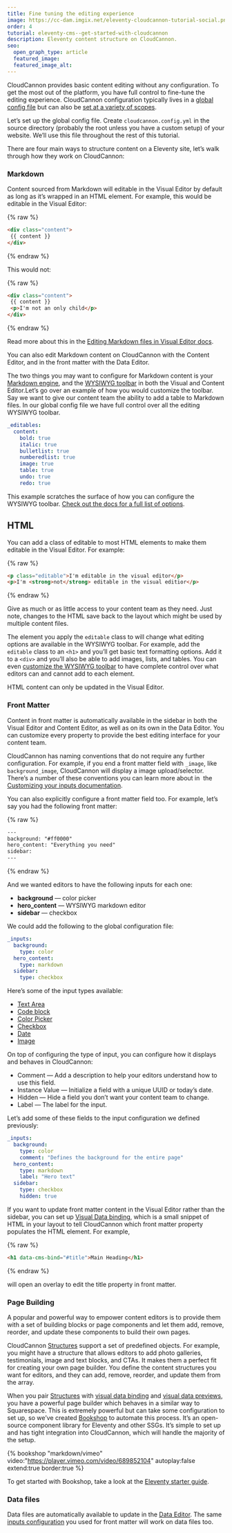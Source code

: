 ```yaml
---
title: Fine tuning the editing experience
image: https://cc-dam.imgix.net/eleventy-cloudcannon-tutorial-social.png
order: 4
tutorial: eleventy-cms--get-started-with-cloudcannon
description: Eleventy content structure on CloudCannon.
seo:
  open_graph_type: article
  featured_image:
  featured_image_alt:
---
```

CloudCannon provides basic content editing without any configuration. To get the most out of the platform, you have full control to fine-tune the editing experience. CloudCannon configuration typically lives in a [global config file](https://cloudcannon.com/documentation/articles/setting-global-configuration/?ssg=Hugo) but can also be [set at a variety of scopes](https://cloudcannon.com/documentation/articles/using-the-configuration-cascade/?ssg=Hugo).

Let’s set up the global config file. Create `cloudcannon.config.yml` in the source directory (probably the root unless you have a custom setup) of your website. We’ll use this file throughout the rest of this tutorial.

There are four main ways to structure content on a Eleventy site, let’s walk through how they work on CloudCannon:

### Markdown

Content sourced from Markdown will editable in the Visual Editor by default as long as it’s wrapped in an HTML element. For example, this would be editable in the Visual Editor:

{% raw %}
 ```html
<div class="content">
  {{ content }}
</div>
```
{% endraw %}

This would not:

{% raw %}
 ```html
<div class="content">
  {{ content }}
  <p>I'm not an only child</p>
</div>
```
{% endraw %}

Read more about this in the [Editing Markdown files in Visual Editor docs](https://cloudcannon.com/documentation/articles/editing-markdown-files-in-the-visual-editor/?ssg=Hugo).

You can also edit Markdown content on CloudCannon with the Content Editor, and in the front matter with the Data Editor.

The two things you may want to configure for Markdown content is your [Markdown engine](https://cloudcannon.com/documentation/articles/configuring-your-markdown-engine/?ssg=Hugo), and the [WYSIWYG toolbar](https://cloudcannon.com/documentation/articles/defining-editable-regions-in-your-html/?ssg=Hugo#options) in both the Visual and Content Editor.Let’s go over an example of how you would customize the toolbar. Say we want to give our content team the ability to add a table to Markdown files. In our global config file we have full control over all the editing WYSIWYG toolbar.

```yaml
_editables:
  content:
    bold: true
    italic: true
    bulletlist: true
    numberedlist: true
    image: true
    table: true
    undo: true
    redo: true
```

This example scratches the surface of how you can configure the WYSIWYG toolbar. [Check out the docs for a full list of options](https://cloudcannon.com/documentation/articles/defining-editable-regions-in-your-html/?ssg=Hugo#options).

## HTML

You can add a class of editable to most HTML elements to make them editable in the Visual Editor. For example:

{% raw %}
 ```html
<p class="editable">I'm editable in the visual editor</p>
<p>I'm <strong>not</strong> editable in the visual editior</p>
```
{% endraw %}

Give as much or as little access to your content team as they need. Just note, changes to the HTML save back to the layout which might be used by multiple content files.

The element you apply the `editable` class to will change what editing options are available in the WYSIWYG toolbar. For example, add the `editable` class to an `<h1>` and you’ll get basic text formatting options. Add it to a `<div>` and you’ll also be able to add images, lists, and tables. You can even [customize the WYSIWYG toolbar](https://cloudcannon.com/documentation/articles/defining-editable-regions-in-your-html/?ssg=Hugo#options) to have complete control over what editors can and cannot add to each element.

HTML content can only be updated in the Visual Editor.

### Front Matter

Content in front matter is automatically available in the sidebar in both the Visual Editor and Content Editor, as well as on its own in the Data Editor. You can customize every property to provide the&nbsp;best editing interface for your content team.

CloudCannon has naming conventions that do not require any further configuration. For example, if you end a front matter field with `_image`, like `background_image`, CloudCannon will display a image upload/selector. There’s a number of these conventions you can learn more about in&nbsp; the [Customizing your inputs documentation](https://cloudcannon.com/documentation/articles/how-to-choose-what-input-is-used-in-the-data-editor/?ssg=Hugo).

You can also explicitly configure a front matter field too. For example, let’s say you had the following front matter:

{% raw %}
 ```html
---
background: "#ff0000"
hero_content: "Everything you need"
sidebar: 
---
```
{% endraw %}

And we wanted editors to have the following inputs for each one:

* **background**&nbsp;— color picker
* **hero\_content** — WYSIWYG markdown editor
* **sidebar** — checkbox

We could add the following to the global configuration file:

```yaml
_inputs:
  background:
    type: color
  hero_content:
    type: markdown
  sidebar:
    type: checkbox
```

Here’s some of the input types available:

* [Text Area](https://cloudcannon.com/documentation/articles/using-text-inputs-to-edit-your-data/?ssg=Hugo#textarea)
* [Code block](https://cloudcannon.com/documentation/articles/using-code-inputs-to-edit-your-data/?ssg=Hugo)
* [Color Picker](https://cloudcannon.com/documentation/articles/using-color-inputs-to-edit-your-data/?ssg=Hugo)
* [Checkbox](https://cloudcannon.com/documentation/articles/using-checkbox-inputs-to-edit-your-data/?ssg=Hugo#checkbox)
* [Date](https://cloudcannon.com/documentation/articles/using-date-and-time-inputs-to-edit-your-data/?ssg=Hugo)
* [Image](https://cloudcannon.com/documentation/articles/using-upload-inputs-to-edit-your-data/?ssg=Hugo#image)

On top of configuring the type of input, you can configure how it displays and behaves in CloudCannon:

* Comment — Add a description to help your editors understand how to use this field.
* Instance Value — Initialize a field with a unique UUID or today’s date.
* Hidden — Hide a field you don’t want your content team to change.
* Label — The label for the input.

Let’s add some of these fields to the input configuration we defined previously:

```yaml
_inputs:
  background:
    type: color
    comment: "Defines the background for the entire page"
  hero_content:
    type: markdown
    label: "Hero text"
  sidebar:
    type: checkbox
    hidden: true
```

If you want to update front matter content in the Visual Editor rather than the sidebar, you can set up [Visual Data binding](https://cloudcannon.com/documentation/articles/what-are-visual-data-bindings/?ssg=Hugo), which is a small snippet of HTML in your layout to tell CloudCannon which front matter property populates the HTML element. For example,

{% raw %}
 ```html
<h1 data-cms-bind="#title">Main Heading</h1>
```
{% endraw %}

will open an overlay to edit the title property in front matter.

### Page Building

A popular and powerful way to empower content editors is to provide them with a set of building blocks or page components and let them add, remove, reorder, and update these components to build their own pages.

CloudCannon [Structures](https://cloudcannon.com/documentation/articles/defining-what-adds-to-an-array-with-array-structures/?ssg=Hugo) support a set of predefined objects. For example, you might have a structure that allows editors to add photo galleries, testimonials, image and text blocks, and CTAs. It makes them a perfect fit for creating your own page builder. You define the content structures you want for editors, and they can add, remove, reorder, and update them from the array.

When you pair [Structures](https://cloudcannon.com/documentation/articles/defining-what-adds-to-an-array-with-array-structures/?ssg=Hugo) with [visual data binding](https://cloudcannon.com/documentation/articles/what-are-visual-data-bindings/?ssg=Hugo) and [visual data previews](https://cloudcannon.com/documentation/articles/using-live-editing-with-vanilla-js/?ssg=Hugo), you have a powerful page builder which behaves in a similar way to Squarespace. This is extremely powerful but can take some configuration to set up, so we’ve created [Bookshop](https://github.com/CloudCannon/bookshop) to automate this process. It’s an open-source component library for Eleventy and other SSGs. It’s simple to set up and has tight integration into CloudCannon, which will handle the majority of the setup.

{% bookshop "markdown/vimeo" video:"https://player.vimeo.com/video/689852104" autoplay:false extend:true border:true %}

To get started with Bookshop, take a look at the [Eleventy starter guide](https://github.com/CloudCannon/bookshop/blob/main/guides/eleventy.adoc).

### Data files

Data files are automatically available to update in the [Data Editor](https://cloudcannon.com/documentation/articles/introducing-the-data-editor/?ssg=Hugo). The same [inputs configuration](https://cloudcannon.com/documentation/articles/how-to-choose-what-input-is-used-in-the-data-editor/?ssg=Hugo) you used for front matter will work on data files too.

